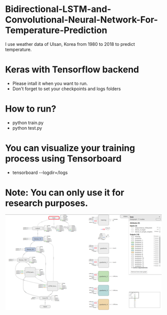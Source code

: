 # Bidirectional-LSTM-and-Convolutional-Neural-Network-For-Temperature-Prediction
I use weather data of Ulsan, Korea from 1980 to 2018 to predict temperature.
# Keras with Tensorflow backend
- Please intall it when you want to run.
- Don't forget to set your checkpoints and logs folders
# How to run?
- python train.py
- python test.py
# You can visualize your training process using Tensorboard
- tensorboard --logdir=/logs
# Note: You can only use it for research purposes.
<p align="center">
  <img src="model.png" width="850"/>
</p>


